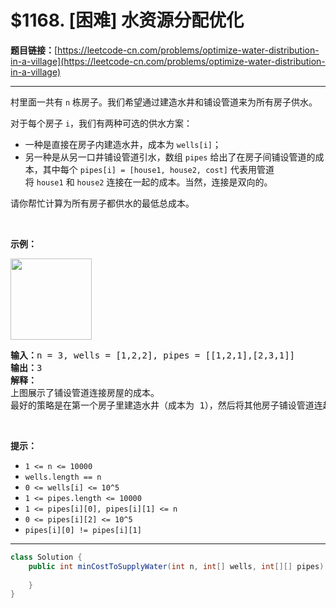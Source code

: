 # $1168. [困难] 水资源分配优化

**题目链接：**[https://leetcode-cn.com/problems/optimize-water-distribution-in-a-village](https://leetcode-cn.com/problems/optimize-water-distribution-in-a-village)

---

<div class="content__1Y2H">
 <div class="notranslate">
  <p>村里面一共有 <code>n</code> 栋房子。我们希望通过建造水井和铺设管道来为所有房子供水。</p> 
  <p>对于每个房子&nbsp;<code>i</code>，我们有两种可选的供水方案：</p> 
  <ul> 
   <li>一种是直接在房子内建造水井，成本为&nbsp;<code>wells[i]</code>；</li> 
   <li>另一种是从另一口井铺设管道引水，数组&nbsp;<code>pipes</code>&nbsp;给出了在房子间铺设管道的成本，其中每个&nbsp;<code>pipes[i] = [house1, house2, cost]</code>&nbsp;代表用管道将&nbsp;<code>house1</code>&nbsp;和&nbsp;<code>house2</code>&nbsp;连接在一起的成本。当然，连接是双向的。</li> 
  </ul> 
  <p>请你帮忙计算为所有房子都供水的最低总成本。</p> 
  <p>&nbsp;</p> 
  <p><strong>示例：</strong></p> 
  <p><strong><img style="width: 130px;" src="/aliyun-lc-upload/uploads/2019/08/23/1359_ex1.png" alt=""></strong></p> 
  <pre class="language-text"><strong>输入：</strong>n = 3, wells = [1,2,2], pipes = [[1,2,1],[2,3,1]]
<strong>输出：</strong>3
<strong>解释： </strong>
上图展示了铺设管道连接房屋的成本。
最好的策略是在第一个房子里建造水井（成本为 1），然后将其他房子铺设管道连起来（成本为 2），所以总成本为 3。
</pre> 
  <p>&nbsp;</p> 
  <p><strong>提示：</strong></p> 
  <ul> 
   <li><code>1 &lt;= n&nbsp;&lt;= 10000</code></li> 
   <li><code>wells.length == n</code></li> 
   <li><code>0 &lt;= wells[i] &lt;= 10^5</code></li> 
   <li><code>1 &lt;= pipes.length &lt;= 10000</code></li> 
   <li><code>1 &lt;= pipes[i][0], pipes[i][1] &lt;= n</code></li> 
   <li><code>0 &lt;= pipes[i][2] &lt;= 10^5</code></li> 
   <li><code>pipes[i][0] != pipes[i][1]</code></li> 
  </ul> 
 </div>
</div>

---

```java
class Solution {
    public int minCostToSupplyWater(int n, int[] wells, int[][] pipes) {
        
    }
}
```